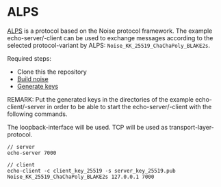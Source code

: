 # ALPS

[ALPS](https://dlteam.io/ALPS.pdf) is a protocol based on the Noise protocol framework.
The example echo-server/-client can be used to exchange messages according to the selected protocol-variant by ALPS:
```Noise_KK_25519_ChaChaPoly_BLAKE2s```.

Required steps:
- Clone this the repository
- [Build noise](http://rweather.github.io/noise-c/index.html)
- [Generate keys](http://rweather.github.io/noise-c/example_echo.html)

REMARK: Put the generated keys in the directories of the example echo-client/-server in order to be able to start the echo-server/-client with the following commands.

The loopback-interface will be used. TCP will be used as transport-layer-protocol.

```
// server
echo-server 7000

// client
echo-client -c client_key_25519 -s server_key_25519.pub Noise_KK_25519_ChaChaPoly_BLAKE2s 127.0.0.1 7000 
```